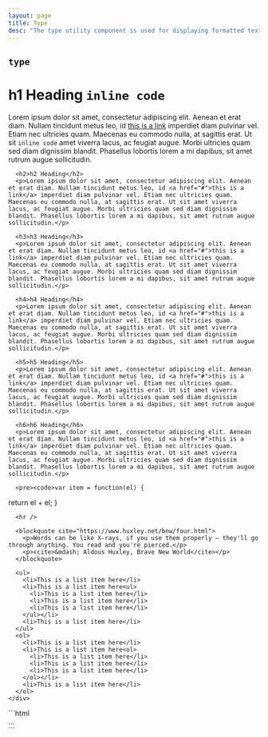 ```yaml
---
layout: page
title: Type
desc: "The type utility component is used for displaying formatted text like you would see in a blog post or document."
---
```


<h2 class="h2"><code>type</code></h2>

<div class="demo grid grid_md">
  <div class="demo__render grid__item">
    <div class="type">
      <h1>h1 Heading <code>inline code</code></h1>
      <p>Lorem ipsum dolor sit amet, consectetur adipiscing elit. Aenean et erat diam. Nullam tincidunt metus leo, id <a href="#">this is a link</a> imperdiet diam pulvinar vel. Etiam nec ultricies quam. Maecenas eu commodo nulla, at sagittis erat. Ut sit <code>inline code</code> amet viverra lacus, ac feugiat augue. Morbi ultricies quam sed diam dignissim blandit. Phasellus lobortis lorem a mi dapibus, sit amet rutrum augue sollicitudin.</p>

      <h2>h2 Heading</h2>
      <p>Lorem ipsum dolor sit amet, consectetur adipiscing elit. Aenean et erat diam. Nullam tincidunt metus leo, id <a href="#">this is a link</a> imperdiet diam pulvinar vel. Etiam nec ultricies quam. Maecenas eu commodo nulla, at sagittis erat. Ut sit amet viverra lacus, ac feugiat augue. Morbi ultricies quam sed diam dignissim blandit. Phasellus lobortis lorem a mi dapibus, sit amet rutrum augue sollicitudin.</p>

      <h3>h3 Heading</h3>
      <p>Lorem ipsum dolor sit amet, consectetur adipiscing elit. Aenean et erat diam. Nullam tincidunt metus leo, id <a href="#">this is a link</a> imperdiet diam pulvinar vel. Etiam nec ultricies quam. Maecenas eu commodo nulla, at sagittis erat. Ut sit amet viverra lacus, ac feugiat augue. Morbi ultricies quam sed diam dignissim blandit. Phasellus lobortis lorem a mi dapibus, sit amet rutrum augue sollicitudin.</p>

      <h4>h4 Heading</h4>
      <p>Lorem ipsum dolor sit amet, consectetur adipiscing elit. Aenean et erat diam. Nullam tincidunt metus leo, id <a href="#">this is a link</a> imperdiet diam pulvinar vel. Etiam nec ultricies quam. Maecenas eu commodo nulla, at sagittis erat. Ut sit amet viverra lacus, ac feugiat augue. Morbi ultricies quam sed diam dignissim blandit. Phasellus lobortis lorem a mi dapibus, sit amet rutrum augue sollicitudin.</p>

      <h5>h5 Heading</h5>
      <p>Lorem ipsum dolor sit amet, consectetur adipiscing elit. Aenean et erat diam. Nullam tincidunt metus leo, id <a href="#">this is a link</a> imperdiet diam pulvinar vel. Etiam nec ultricies quam. Maecenas eu commodo nulla, at sagittis erat. Ut sit amet viverra lacus, ac feugiat augue. Morbi ultricies quam sed diam dignissim blandit. Phasellus lobortis lorem a mi dapibus, sit amet rutrum augue sollicitudin.</p>

      <h6>h6 Heading</h6>
      <p>Lorem ipsum dolor sit amet, consectetur adipiscing elit. Aenean et erat diam. Nullam tincidunt metus leo, id <a href="#">this is a link</a> imperdiet diam pulvinar vel. Etiam nec ultricies quam. Maecenas eu commodo nulla, at sagittis erat. Ut sit amet viverra lacus, ac feugiat augue. Morbi ultricies quam sed diam dignissim blandit. Phasellus lobortis lorem a mi dapibus, sit amet rutrum augue sollicitudin.</p>

      <pre><code>var item = function(el) {
  return el + el;
}</code></pre>

      <hr />

      <blockquote cite="https://www.huxley.net/bnw/four.html">
        <p>Words can be like X-rays, if you use them properly – they'll go through anything. You read and you're pierced.</p>
        <p><cite>&mdash; Aldous Huxley, Brave New World</cite></p>
      </blockquote>

      <ul>
        <li>This is a list item here</li>
        <li>This is a list item here<ul>
          <li>This is a list item here</li>
          <li>This is a list item here</li>
          <li>This is a list item here</li>
        </ul></li>
        <li>This is a list item here</li>
      </ul>
      <ol>
        <li>This is a list item here</li>
        <li>This is a list item here<ol>
          <li>This is a list item here</li>
          <li>This is a list item here</li>
          <li>This is a list item here</li>
        </ol></li>
        <li>This is a list item here</li>
      </ol>
    </div>
  </div>
  <div class="grid__item size_6">
  <div class="demo__code" markdown="1">
```html
<div class="type">
  ...
</div>
```
  </div>
  </div>
</div>